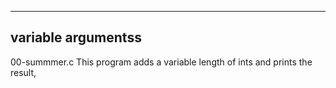 --------------------------------------------
variable argumentss
--------------------------------------------

00-summmer.c
This program adds a variable length  of ints and prints the result,
